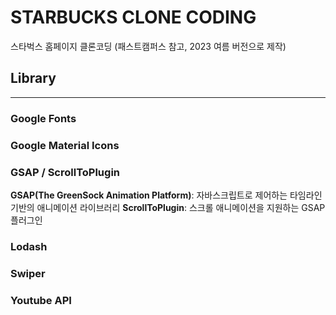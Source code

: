 # STARBUCKS CLONE CODING

스타벅스 홈페이지 클론코딩 (패스트캠퍼스 참고, 2023 여름 버전으로 제작)

## Library

<hr>

### Google Fonts

### Google Material Icons

### GSAP / ScrollToPlugin

**GSAP(The GreenSock Animation Platform)**: 자바스크립트로 제어하는 타임라인 기반의 애니메이션 라이브러리
**ScrollToPlugin**: 스크롤 애니메이션을 지원하는 GSAP 플러그인

### Lodash

### Swiper

### Youtube API
